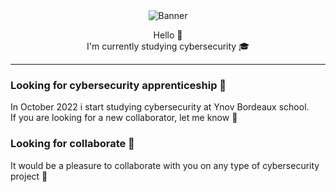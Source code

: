 <div align="center">
  <img title="Banner" src="https://user-images.githubusercontent.com/59340663/158617138-b74b0f5f-7cb3-4c1d-8a3c-549bf3e600e5.png">
</div>
<p align="center">
  Hello 👋<br>
  I'm currently studying cybersecurity 🎓
</p>

---

### Looking for cybersecurity apprenticeship 💼
In October 2022 i start studying cybersecurity at Ynov Bordeaux school.  
If you are looking for a new collaborator, let me know 👋

### Looking for collaborate 👯
It would be a pleasure to collaborate with you on any type of cybersecurity project 💪

<!--
**RocaFR/RocaFR** is a ✨ _special_ ✨ repository because its `README.md` (this file) appears on your GitHub profile.

Here are some ideas to get you started:

- 🔭 I’m currently working on ...
- 🌱 I’m currently learning ...
- 👯 I’m looking to collaborate on ...
- 🤔 I’m looking for help with ...
- 💬 Ask me about ...
- 📫 How to reach me: ...
- 😄 Pronouns: ...
- ⚡ Fun fact: ...
-->
